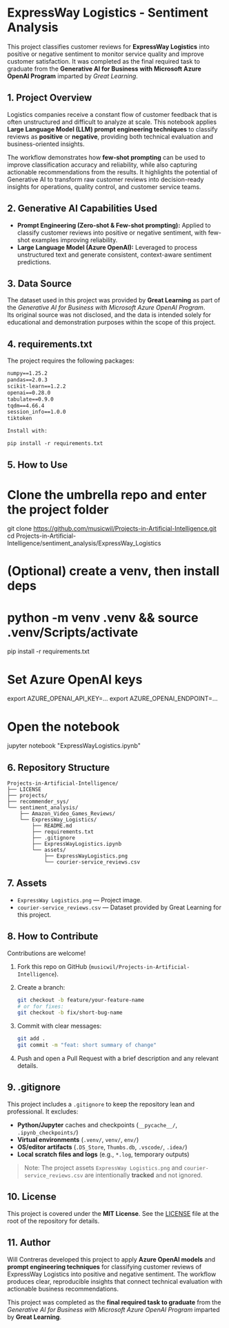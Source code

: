 # **ExpressWay Logistics - Sentiment Analysis**

This project classifies customer reviews for **ExpressWay Logistics** into positive or negative sentiment to monitor service quality and improve customer satisfaction.
It was completed as the final required task to graduate from the **Generative AI for Business with Microsoft Azure OpenAI Program** imparted by *Great Learning*.

## 1. Project Overview

Logistics companies receive a constant flow of customer feedback that is often unstructured and difficult to analyze at scale.
This notebook applies **Large Language Model (LLM) prompt engineering techniques** to classify reviews as **positive** or **negative**, providing both technical evaluation and business-oriented insights.

The workflow demonstrates how **few-shot prompting** can be used to improve classification accuracy and reliability, while also capturing actionable recommendations from the results. It highlights the potential of Generative AI to transform raw customer reviews into decision-ready insights for operations, quality control, and customer service teams.

## 2. Generative AI Capabilities Used

* **Prompt Engineering (Zero-shot & Few-shot prompting):** Applied to classify customer reviews into positive or negative sentiment, with few-shot examples improving reliability.
* **Large Language Model (Azure OpenAI):** Leveraged to process unstructured text and generate consistent, context-aware sentiment predictions.

## 3. Data Source  

The dataset used in this project was provided by **Great Learning** as part of the *Generative AI for Business with Microsoft Azure OpenAI Program*.  
Its original source was not disclosed, and the data is intended solely for educational and demonstration purposes within the scope of this project.  


## 4. requirements.txt  

The project requires the following packages:  

```txt
numpy==1.25.2
pandas==2.0.3
scikit-learn==1.2.2
openai==0.28.0
tabulate==0.9.0
tqdm==4.66.4
session_info==1.0.0
tiktoken

Install with:

pip install -r requirements.txt
```



## 5. How to Use

# Clone the umbrella repo and enter the project folder
git clone https://github.com/musicwil/Projects-in-Artificial-Intelligence.git
cd Projects-in-Artificial-Intelligence/sentiment_analysis/ExpressWay_Logistics

# (Optional) create a venv, then install deps
# python -m venv .venv && source .venv/Scripts/activate
pip install -r requirements.txt

# Set Azure OpenAI keys
export AZURE_OPENAI_API_KEY=...
export AZURE_OPENAI_ENDPOINT=...

# Open the notebook
jupyter notebook "ExpressWayLogistics.ipynb"



## 6. Repository Structure

```text
Projects-in-Artificial-Intelligence/
├── LICENSE
├── projects/
├── recommender_sys/
└── sentiment_analysis/
    ├── Amazon_Video_Games_Reviews/
    └── ExpressWay_Logistics/
        ├── README.md
        ├── requirements.txt
        ├── .gitignore
        ├── ExpressWayLogistics.ipynb
        └── assets/
            ├── ExpressWayLogistics.png
            └── courier-service_reviews.csv

```



## 7. Assets

* `ExpressWay Logistics.png` — Project image.
* `courier-service_reviews.csv` — Dataset provided by Great Learning for this project.

## 8. How to Contribute

Contributions are welcome!

1. Fork this repo on GitHub (`musicwil/Projects-in-Artificial-Intelligence`).
2. Create a branch:

   ```bash
   git checkout -b feature/your-feature-name
   # or for fixes:
   git checkout -b fix/short-bug-name
   ```
3. Commit with clear messages:

   ```bash
   git add .
   git commit -m "feat: short summary of change"
   ```
4. Push and open a Pull Request with a brief description and any relevant details.

## 9. .gitignore

This project includes a `.gitignore` to keep the repository lean and professional. It excludes:

* **Python/Jupyter** caches and checkpoints (`__pycache__/`, `.ipynb_checkpoints/`)
* **Virtual environments** (`.venv/`, `venv/`, `env/`)
* **OS/editor artifacts** (`.DS_Store`, `Thumbs.db`, `.vscode/`, `.idea/`)
* **Local scratch files and logs** (e.g., `*.log`, temporary outputs)

> Note: The project assets `ExpressWay Logistics.png` and `courier-service_reviews.csv` are intentionally **tracked** and not ignored.

## 10. License

This project is covered under the **MIT License**.
See the [LICENSE](../../LICENSE) file at the root of the repository for details.


## 11. Author

Will Contreras developed this project to apply **Azure OpenAI models** and **prompt engineering techniques** for classifying customer reviews of ExpressWay Logistics into positive and negative sentiment. The workflow produces clear, reproducible insights that connect technical evaluation with actionable business recommendations.

This project was completed as the **final required task to graduate** from the *Generative AI for Business with Microsoft Azure OpenAI Program* imparted by **Great Learning**.

